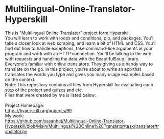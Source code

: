 # Multilingual-Online-Translator-Hyperskill
This is "Multilingual Online Translator" project form Hyperskill.<br>
You will learn to work with loops and conditions, pip, and packages. You'll take a closer look at web scraping, and learn a bit of HTML and CSS. You'll find out how to handle exceptions, take command-line arguments in your program and work with an HTTP connection.  You’ll be talking to the web with requests and handling the data with the BeautifulSoup library.<br>
Everyone’s familiar with online translators. They giving us a handy way to translate on the go. In this project, you’re about to write an app that translates the words you type and gives you many usage examples based on the context.<br>
Note: This repository contains all files from Hyperskill for evaluating each step of the project and quizes and etc.<br>
Files that were created by me is listed below:<br>
<br>
Project Homepage:<br>
https://hyperskill.org/projects/99<br>
My work:<br>
https://github.com/sasanhej/Multilingual-Online-Translator-Hyperskill/blob/Main/Multilingual%20Online%20Translator/task/translator/translator.py
